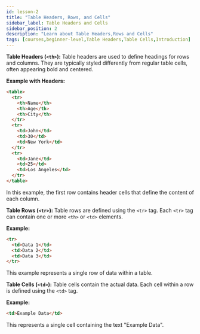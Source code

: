 ```yaml
---
id: lesson-2
title: "Table Headers, Rows, and Cells"
sidebar_label: Table Headers and Cells
sidebar_position: 2
description: "Learn about Table Headers,Rows and Cells"
tags: [courses,beginner-level,Table Headers,Table Cells,Introduction]
---
```



**Table Headers (`<th>`):**
Table headers are used to define headings for rows and columns. They are typically styled differently from regular table cells, often appearing bold and centered.

**Example with Headers:**
```html
<table>
  <tr>
    <th>Name</th>
    <th>Age</th>
    <th>City</th>
  </tr>
  <tr>
    <td>John</td>
    <td>30</td>
    <td>New York</td>
  </tr>
  <tr>
    <td>Jane</td>
    <td>25</td>
    <td>Los Angeles</td>
  </tr>
</table>
```
In this example, the first row contains header cells that define the content of each column.

**Table Rows (`<tr>`):**
Table rows are defined using the `<tr>` tag. Each `<tr>` tag can contain one or more `<th>` or `<td>` elements.

**Example:**
```html
<tr>
  <td>Data 1</td>
  <td>Data 2</td>
  <td>Data 3</td>
</tr>
```
This example represents a single row of data within a table.

**Table Cells (`<td>`):**
Table cells contain the actual data. Each cell within a row is defined using the `<td>` tag.

**Example:**
```html
<td>Example Data</td>
```
This represents a single cell containing the text "Example Data".

